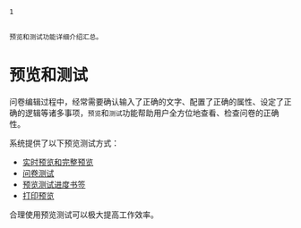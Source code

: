 ```index
1
```
```tag

```
```summary
预览和测试功能详细介绍汇总。
```
# 预览和测试

问卷编辑过程中，经常需要确认输入了正确的文字、配置了正确的属性、设定了正确的逻辑等诸多事项，`预览`和`测试`功能帮助用户全方位地查看、检查问卷的正确性。

系统提供了以下预览测试方式：
+ [实时预览和完整预览](./02realTimeAndFullPreview.md)
+ [问卷测试](./03debugAndTest.md)
+ [预览测试进度书签](./04savePreviewProgress.md)
+ [打印预览](../07printSurvey/printPreview.md)

合理使用预览测试可以极大提高工作效率。